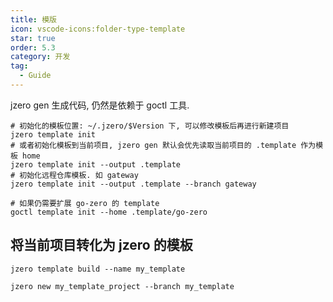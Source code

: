 ```yaml
---
title: 模版
icon: vscode-icons:folder-type-template
star: true
order: 5.3
category: 开发
tag:
  - Guide
---
```


jzero gen 生成代码, 仍然是依赖于 goctl 工具.

```shell
# 初始化的模板位置: ~/.jzero/$Version 下, 可以修改模板后再进行新建项目
jzero template init
# 或者初始化模板到当前项目, jzero gen 默认会优先读取当前项目的 .template 作为模板 home
jzero template init --output .template
# 初始化远程仓库模板. 如 gateway
jzero template init --output .template --branch gateway

# 如果仍需要扩展 go-zero 的 template
goctl template init --home .template/go-zero
```

## 将当前项目转化为 jzero 的模板

```shell
jzero template build --name my_template

jzero new my_template_project --branch my_template
```